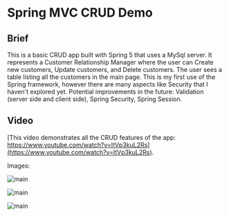 # Spring MVC CRUD Demo

## Brief
This is a basic CRUD app built with Spring 5 that uses a MySql server. It represents a Customer Relationship Manager where the user can Create new customers, Update customers, and Delete customers. The user sees a table listing all the customers in the main page. This is my first use of the Spring framework, however there are many aspects like Security that I haven't explored yet. Potential improvements in the future: Validation (server side and client side), Spring Security, Spring Session.

## Video

[This video demonstrates all the CRUD features of the app: https://www.youtube.com/watch?v=ItVp3kuL2Rs](https://www.youtube.com/watch?v=ItVp3kuL2Rs).

Images:

![main](https://lh3.googleusercontent.com/JFXSePoi6IIOjbP9zRW9B_98j3HBPdbJ56LW8-EdzJT0n9cUvmAgSHegwP8E4EpNJCGIrajNBJuZZ8R4eqt8uTaBMfDG9FC-Rq_8SpXuPBxfcznOD1YHm20hEU4S8ylD3R7_pf4Q5FQPX0R7qj5-1fyRVAqxj5S3KXZXCffUD5P9C_ssbDpTsdSBmhXmQztnRpMRYeWpB-7I6VrMfDDEDy2oHKd8FAEmKh-xiKYL5Jp4YfLB2Do6SPIzT5ZRxHHpVRLkrhLtRz5EQekq7WTMaRPZqTcDVYb-wt12KYU296OCIVXJgW-8kFr8an_sjzW3ZrmBUpmfMXhp5fWcYGPziedcQoS_RaVQM4fZxgdhE0n26kgOIv5MSZrFe1-435Cv-Z9FKuvlEIYd4XUc2ygDU-ZWGcQJITyvW9upVHVmcoipaR8JNDKEcnPAVw04PoiMUhH_HSaQ0pqE3zHSQmLj8iRKwEZBi4vFMb9gklvY63fDA2Dt3EZR4azSE8O0eoa1zMCL2jTIwewpYtIrglqow65AYft4mOXzpTJGMGbXw5_2FkbZsy1DiNqcTwkaaZFsYZ0RLV9hdb7x40y7ZEA5Gs-ANNDqR9dE9VL136pRnrIFQ-sOXkJ8FqRMS7mHnH4q8wJH2nA1OQRix4XY3U173GhQJypqkuE=w882-h659-no "main")

![main](https://lh3.googleusercontent.com/PmeJcpQ6XAZnR-d507Eq4tbdTKTt4eSa2aW5bIybxNCi7aDBVEMX0xck4qTs0VSlTugma6ssWtAHkOWG8QVhfLvE4tCgFDicpEUAzjXfW0JYqkhgiJX1DFDnab8ku1QEE10fPzSfcklx7tqofw7H1gJUQS77yGAtOV3n2-qZ8hElQU7bj9hYQUfXoW7cA1Nc8wd5NxciHBTTAO8dEE61MAzDMk642eB3tiQvBPtTcH411ZvFy5l6hevIqA5I0GEuoEDRm89bZZ6Cqvay6ORplB88fMylxd0C6SG2Fwqh240A0tFbsMdxZ2Azp4vMBZSr7CfMkamLKruVxuGYwphbW4YpORKYcpKnmKFnkV2Kk5GF-ZjB8dH8xoF24d46DcbmAMNfu_NRHVSUlsKNvsrp2Jjy3X8hI_R0zGoY4opHxnvTotOTtqNTp9ITLgUZfbjcT6IWRt4wflER17qoXMBl5jYjv-X2ApuApsgflTPxJBS9XLCS-BMwx9th9sExf-NgJTtZOXcRC3laDSUSMdWa26UDA-KXgPkW0qYLtFTO-30lyepGADXFuTDGwYWUnK1dl6jwjfml41cOQHAXceovcmYMzYaBFw0O61VeQQ=w882-h659-no "main")

![main](https://lh3.googleusercontent.com/GEeahhuryzpFIhkcnIxFPulf-8k34POyC2s1TR4cUDbwSyjxNEqhnv9J0NJK8f_eLOnHytwFlJG6xKofVgIelA2dAKBnR_UthM4_v60sWfEO4QwTNMkjsHFzY8dpKBpj6gQPeScyPFt7jT8E251bu6qGt4EZqx3xKdIOZIiY2hLpLq4zsXqNBJ36UnCkKngOf64RHDbmzzqwvAZXZb9EDBlG1VY1BQxlyhugUcIth2sRAHzyUINXremnkGJHmIsduHWVSkNE6_-DSkB1ZbknmDwchvbvGD7QRF4-EL4yW6cqmzgd2JWIyNXQBr6qaWxz2pZcXG9b2xDvTrwreNGSr776zDhhRcc3dFAqizo0Ng1WmyJUZjDEEZcs7BvgGuoZmg3u-FUjf4QSGqPSqkLNwJBLc-HcxHAlDAunTzlokTZtK3mxo7ymljjO4vZrga7OnrwpzOn5MOR7Hdk_yLCCo10lUQW4YJPOp6peECSwf6jMlnegT5r-L6HTYSkOTN1NwhTpabkVLlCUff38KC_TSlXQznBZXQDkO6kjwhQqBV5bnKzcjp0ycWhaJB09pN8red3vxK9RuGOWN0BuIvaEvBSsRHoj39GF3sJiTg=w682-h514-no "main")